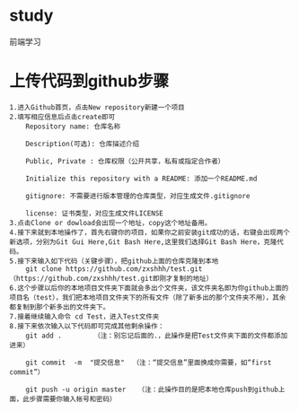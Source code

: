 # study
前端学习

# 上传代码到github步骤
    1.进入Github首页，点击New repository新建一个项目
    2.填写相应信息后点击create即可 
        Repository name: 仓库名称

        Description(可选): 仓库描述介绍

        Public, Private : 仓库权限（公开共享，私有或指定合作者）

        Initialize this repository with a README: 添加一个README.md

        gitignore: 不需要进行版本管理的仓库类型，对应生成文件.gitignore

        license: 证书类型，对应生成文件LICENSE
    3.点击Clone or dowload会出现一个地址，copy这个地址备用。
    4.接下来就到本地操作了，首先右键你的项目，如果你之前安装git成功的话，右键会出现两个新选项，分别为Git Gui Here,Git Bash Here,这里我们选择Git Bash Here，克隆代码。
    5.接下来输入如下代码（关键步骤），把github上面的仓库克隆到本地
        git clone https://github.com/zxshhh/test.git（https://github.com/zxshhh/test.git即刚才复制的地址）
    6.这个步骤以后你的本地项目文件夹下面就会多出个文件夹，该文件夹名即为你github上面的项目名（test），我们把本地项目文件夹下的所有文件（除了新多出的那个文件夹不用），其余都复制到那个新多出的文件夹下。
    7.接着继续输入命令 cd Test，进入Test文件夹
    8.接下来依次输入以下代码即可完成其他剩余操作：
        git add .        （注：别忘记后面的.，此操作是把Test文件夹下面的文件都添加进来）

        git commit  -m  "提交信息"  （注：“提交信息”里面换成你需要，如“first commit”）

        git push -u origin master   （注：此操作目的是把本地仓库push到github上面，此步骤需要你输入帐号和密码）
